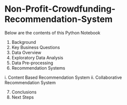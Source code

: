 # Non-Profit-Crowdfunding-Recommendation-System

Below are the contents of this Python Notebook


1. Background
2. Key Business Questions
3. Data Overview
4. Exploratory Data Analysis
5. Data Pre-processing
6. Recommendation Systems

  i. Content Based Recommendation System
  ii. Collaborative Recommendation System
  
7. Conclusions
8. Next Steps
